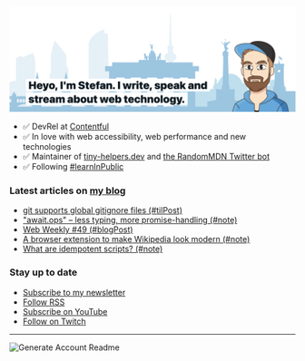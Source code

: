 <img alt="Heyo, I'm Stefan. I write and speak about web technology." src="https://raw.githubusercontent.com/stefanjudis/stefanjudis/main/screenshot.png">

- ✅ DevRel at [Contentful](https://www.contentful.com)
- ✅ In love with web accessibility, web performance and new technologies
- ✅ Maintainer of [tiny-helpers.dev](https://tiny-helpers.dev) and [the RandomMDN Twitter bot](https://twitter.com/randomMDN)
- ✅ Following [#learnInPublic](https://www.stefanjudis.com/today-i-learned/)
### Latest articles on [my blog](https://www.stefanjudis.com)

<!-- BLOG-POST-LIST:START -->
- [git supports global gitignore files &lpar;#tilPost&rpar;](https://www.stefanjudis.com/today-i-learned/git-supports-global-gitignore-files/)
- [&quot;await.ops&quot; – less typing, more promise-handling &lpar;#note&rpar;](https://www.stefanjudis.com/notes/await-ops-less-typing-more-promise-handling/)
- [Web Weekly #49 &lpar;#blogPost&rpar;](https://www.stefanjudis.com/blog/web-weekly-49/)
- [A browser extension to make Wikipedia look modern &lpar;#note&rpar;](https://www.stefanjudis.com/notes/a-browser-extension-to-make-wikipedia-look-modern/)
- [What are idempotent scripts? &lpar;#note&rpar;](https://www.stefanjudis.com/notes/what-are-idempotent-scripts/)
<!-- BLOG-POST-LIST:END -->

### Stay up to date

- [Subscribe to my newsletter](https://www.stefanjudis.com/newsletter/)
- [Follow RSS](https://www.stefanjudis.com/feeds/)
- [Subscribe on YouTube](https://youtube.com/c/stefanjudis)
- [Follow on Twitch](https://www.twitch.tv/stefanjudis)

---

![Generate Account Readme](https://github.com/stefanjudis/stefanjudis/workflows/Generate%20Account%20Readme/badge.svg)
